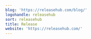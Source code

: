 ```yaml
---
blog: 'https://releasehub.com/blog/'
logohandle: releasehub
sort: releasehub
title: Release
website: 'https://releasehub.com/'
---
```

